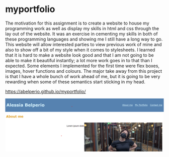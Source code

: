 # myportfolio
The motivation for this assignment is to create a website to house my programming work as well as display my skills in html and css through the lay out of the website.
It was an exercise in cementing my skills in both of these programming languages and showing me I still have a long way to go. 
This website will allow interested parties to view previous work of mine and also to show off a bit of my style when it comes to stylesheets.
I learned that it is hard to make a website look good and that I am not going to be able to make it beautiful instantly; a lot more work goes in to that than I expected.
Some elements I implemented for the first time were flex boxes, images, hover functions and colours. 
The major take away from this project is that I have a whole bunch of work ahead of me, but it is going to be very rewarding when some of these semantics start sticking in my head.

https://abelperio.github.io/myportfolio/

![alt text](./assets/my-portfolio.png)
